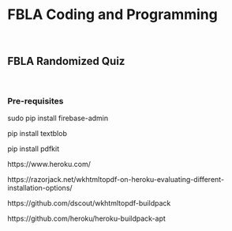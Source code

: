 <h1>FBLA Coding and Programming</h1><br/>
<h2>FBLA Randomized Quiz</h2><br/>
<h3>Pre-requisites</h3>
<p>sudo pip install firebase-admin</p> 
<p>pip install textblob</p> 
<p>pip install pdfkit</p>

<p>https://www.heroku.com/</p>
<p>https://razorjack.net/wkhtmltopdf-on-heroku-evaluating-different-installation-options/</p>
<p>https://github.com/dscout/wkhtmltopdf-buildpack</p>
<p>https://github.com/heroku/heroku-buildpack-apt</p>
